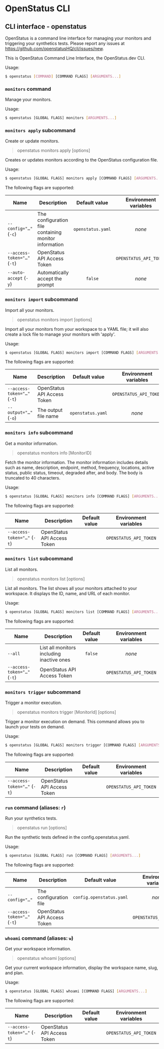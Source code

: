 # OpenStatus CLI

## CLI interface - openstatus

OpenStatus is a command line interface for managing your monitors and triggering your synthetics tests.   Please report any issues at https://github.com/openstatusHQ/cli/issues/new.

This is OpenStatus Command Line Interface, the OpenStatus.dev CLI.

Usage:

```bash
$ openstatus [COMMAND] [COMMAND FLAGS] [ARGUMENTS...]
```

### `monitors` command

Manage your monitors.

Usage:

```bash
$ openstatus [GLOBAL FLAGS] monitors [ARGUMENTS...]
```

### `monitors apply` subcommand

Create or update monitors.

> openstatus monitors apply [options]

Creates or updates monitors according to the OpenStatus configuration file.

Usage:

```bash
$ openstatus [GLOBAL FLAGS] monitors apply [COMMAND FLAGS] [ARGUMENTS...]
```

The following flags are supported:

| Name                        | Description                                           |   Default value   |  Environment variables |
|-----------------------------|-------------------------------------------------------|:-----------------:|:----------------------:|
| `--config="…"` (`-c`)       | The configuration file containing monitor information | `openstatus.yaml` |         *none*         |
| `--access-token="…"` (`-t`) | OpenStatus API Access Token                           |                   | `OPENSTATUS_API_TOKEN` |
| `--auto-accept` (`-y`)      | Automatically accept the prompt                       |      `false`      |         *none*         |


### `monitors import` subcommand

Import all your monitors.

> openstatus monitors import [options]

Import all your monitors from your workspace to a YAML file; it will also create a lock file to manage your monitors with 'apply'.

Usage:

```bash
$ openstatus [GLOBAL FLAGS] monitors import [COMMAND FLAGS] [ARGUMENTS...]
```

The following flags are supported:

| Name                        | Description                 |   Default value   |  Environment variables |
|-----------------------------|-----------------------------|:-----------------:|:----------------------:|
| `--access-token="…"` (`-t`) | OpenStatus API Access Token |                   | `OPENSTATUS_API_TOKEN` |
| `--output="…"` (`-o`)       | The output file name        | `openstatus.yaml` |         *none*         |

### `monitors info` subcommand

Get a monitor information.

> openstatus monitors info [MonitorID]

Fetch the monitor information. The monitor information includes details such as name, description, endpoint, method, frequency, locations, active status, public status, timeout, degraded after, and body. The body is truncated to 40 characters.

Usage:

```bash
$ openstatus [GLOBAL FLAGS] monitors info [COMMAND FLAGS] [ARGUMENTS...]
```

The following flags are supported:

| Name                        | Description                 | Default value |  Environment variables |
|-----------------------------|-----------------------------|:-------------:|:----------------------:|
| `--access-token="…"` (`-t`) | OpenStatus API Access Token |               | `OPENSTATUS_API_TOKEN` |

### `monitors list` subcommand

List all monitors.

> openstatus monitors list [options]

List all monitors. The list shows all your monitors attached to your workspace. It displays the ID, name, and URL of each monitor.

Usage:

```bash
$ openstatus [GLOBAL FLAGS] monitors list [COMMAND FLAGS] [ARGUMENTS...]
```

The following flags are supported:

| Name                        | Description                               | Default value |  Environment variables |
|-----------------------------|-------------------------------------------|:-------------:|:----------------------:|
| `--all`                     | List all monitors including inactive ones |    `false`    |         *none*         |
| `--access-token="…"` (`-t`) | OpenStatus API Access Token               |               | `OPENSTATUS_API_TOKEN` |

### `monitors trigger` subcommand

Trigger a monitor execution.

> openstatus monitors trigger [MonitorId] [options]

Trigger a monitor execution on demand. This command allows you to launch your tests on demand.

Usage:

```bash
$ openstatus [GLOBAL FLAGS] monitors trigger [COMMAND FLAGS] [ARGUMENTS...]
```

The following flags are supported:

| Name                        | Description                 | Default value |  Environment variables |
|-----------------------------|-----------------------------|:-------------:|:----------------------:|
| `--access-token="…"` (`-t`) | OpenStatus API Access Token |               | `OPENSTATUS_API_TOKEN` |

### `run` command (aliases: `r`)

Run your synthetics tests.

> openstatus run [options]

Run the synthetic tests defined in the config.openstatus.yaml.

Usage:

```bash
$ openstatus [GLOBAL FLAGS] run [COMMAND FLAGS] [ARGUMENTS...]
```

The following flags are supported:

| Name                        | Description                 |      Default value       |  Environment variables |
|-----------------------------|-----------------------------|:------------------------:|:----------------------:|
| `--config="…"`              | The configuration file      | `config.openstatus.yaml` |         *none*         |
| `--access-token="…"` (`-t`) | OpenStatus API Access Token |                          | `OPENSTATUS_API_TOKEN` |

### `whoami` command (aliases: `w`)

Get your workspace information.

> openstatus whoami [options]

Get your current workspace information, display the workspace name, slug, and plan.

Usage:

```bash
$ openstatus [GLOBAL FLAGS] whoami [COMMAND FLAGS] [ARGUMENTS...]
```

The following flags are supported:

| Name                        | Description                 | Default value |  Environment variables |
|-----------------------------|-----------------------------|:-------------:|:----------------------:|
| `--access-token="…"` (`-t`) | OpenStatus API Access Token |               | `OPENSTATUS_API_TOKEN` |
